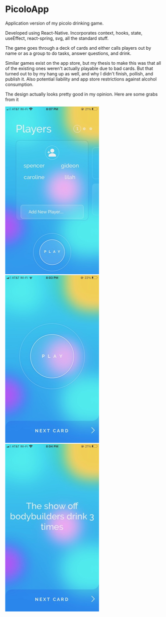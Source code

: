 # PicoloApp
Application version of my picolo drinking game.

Developed using React-Native. Incorporates context, hooks, state, useEffect, react-spring, svg, all the standard stuff.

The game goes through a deck of cards and either calls players out by name or as a group to do tasks, answer questions, and drink. 

Similar games exist on the app store, but my thesis to make this was that all of the existing ones weren't actually playable due to bad cards. But that turned out to by my hang up as well, and why I didn't finish, pollish, and publish it. Also potential liability and app store restrictions against alcohol consumption.


The design actually looks pretty good in my opinion. Here are some grabs from it

![Player Adding Screen](src/static/playersImage.jpeg?raw=true "Player Adding Screen")
![Start Game Screen](src/static/startImage.jpeg?raw=true "Start Game Screen")
![Example Card Screen](src/static/cardImage.jpeg?raw=true "Example Card Screen")
